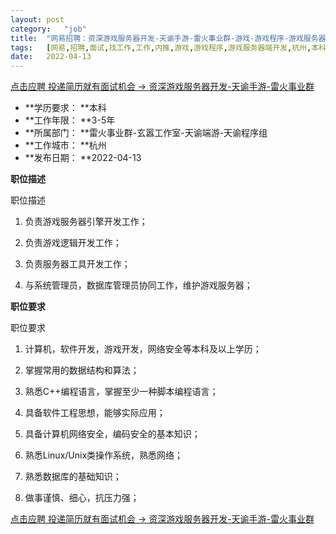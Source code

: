 ```yaml
---
layout:	post
category:	"job"
title:	"网易招聘：资深游戏服务器开发-天谕手游-雷火事业群-游戏-游戏程序-游戏服务器端开发-杭州本科3-5年"
tags:	[网易,招聘,面试,找工作,工作,内推,游戏,游戏程序,游戏服务器端开发,杭州,本科,3-5年]
date:	2022-04-13
---
```


[点击应聘 投递简历就有面试机会 ->  资深游戏服务器开发-天谕手游-雷火事业群](http://mobile.bole.netease.com/bole/boleDetail?id=19651&employeeId=346f03c3cda5f04c&key=all)



- **学历要求： **本科
- **工作年限： **3-5年
- **所属部门： **雷火事业群-玄嚣工作室-天谕端游-天谕程序组
- **工作城市： **杭州
- **发布日期： **2022-04-13



**职位描述**

职位描述 

 1. 负责游戏服务器引擎开发工作； 

2. 负责游戏逻辑开发工作； 

3. 负责服务器工具开发工作； 

4. 与系统管理员，数据库管理员协同工作，维护游戏服务器；



**职位要求**

 职位要求

 1. 计算机，软件开发，游戏开发，网络安全等本科及以上学历； 

2. 掌握常用的数据结构和算法； 

3. 熟悉C++编程语言，掌握至少一种脚本编程语言； 

4. 具备软件工程思想，能够实际应用； 

5. 具备计算机网络安全，编码安全的基本知识； 

6. 熟悉Linux/Unix类操作系统，熟悉网络； 

7. 熟悉数据库的基础知识； 

8. 做事谨慎、细心，抗压力强；



[点击应聘 投递简历就有面试机会 ->  资深游戏服务器开发-天谕手游-雷火事业群](http://mobile.bole.netease.com/bole/boleDetail?id=19651&employeeId=346f03c3cda5f04c&key=all)